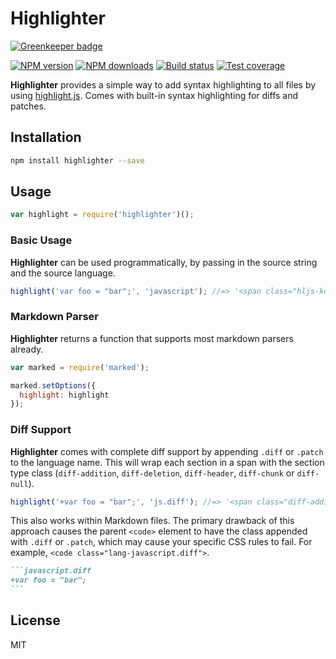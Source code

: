 # Highlighter

[![Greenkeeper badge](https://badges.greenkeeper.io/blakeembrey/highlighter.svg)](https://greenkeeper.io/)

[![NPM version][npm-image]][npm-url]
[![NPM downloads][downloads-image]][downloads-url]
[![Build status][travis-image]][travis-url]
[![Test coverage][coveralls-image]][coveralls-url]

**Highlighter** provides a simple way to add syntax highlighting to all files by using [highlight.js](https://github.com/isagalaev/highlight.js). Comes with built-in syntax highlighting for diffs and patches.

## Installation

```sh
npm install highlighter --save
```

## Usage

```js
var highlight = require('highlighter')();
```

### Basic Usage

**Highlighter** can be used programmatically, by passing in the source string and the source language.

```js
highlight('var foo = "bar";', 'javascript'); //=> '<span class="hljs-keyword">var</span> foo = <span class="hljs-string">"bar"</span>'
```

### Markdown Parser

**Highlighter** returns a function that supports most markdown parsers already.

```js
var marked = require('marked');

marked.setOptions({
  highlight: highlight
});
```

### Diff Support

**Highlighter** comes with complete diff support by appending `.diff` or `.patch` to the language name. This will wrap each section in a span with the section type class (`diff-addition`, `diff-deletion`, `diff-header`, `diff-chunk` or `diff-null`).

```js
highlight('+var foo = "bar";', 'js.diff'); //=> '<span class="diff-addition"><span class="hljs-keyword">var</span> foo = <span class="hljs-string">"bar"</span>;</span>'
```

This also works within Markdown files. The primary drawback of this approach causes the parent `<code>` element to have the class appended with `.diff` or `.patch`, which may cause your specific CSS rules to fail. For example, `<code class="lang-javascript.diff">`.

~~~markdown
```javascript.diff
+var foo = "bar";
```
~~~

## License

MIT

[npm-image]: https://img.shields.io/npm/v/highlighter.svg?style=flat
[npm-url]: https://npmjs.org/package/highlighter
[downloads-image]: https://img.shields.io/npm/dm/highlighter.svg?style=flat
[downloads-url]: https://npmjs.org/package/highlighter
[travis-image]: https://img.shields.io/travis/blakeembrey/highlighter.svg?style=flat
[travis-url]: https://travis-ci.org/blakeembrey/highlighter
[coveralls-image]: https://img.shields.io/coveralls/blakeembrey/highlighter.svg?style=flat
[coveralls-url]: https://coveralls.io/r/blakeembrey/highlighter?branch=master
